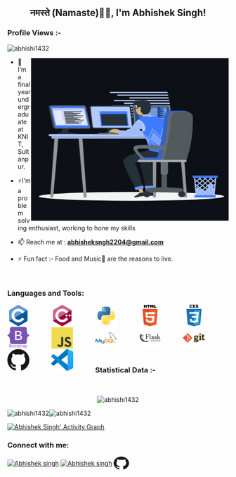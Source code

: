 <h2 align="center">नमस्ते (Namaste)🙏🏻, I'm Abhishek Singh!</h2>

<p align="right">
<h3>Profile Views :-</h3> <img
    src="https://komarev.com/ghpvc/?username=abhishi1432&label=Profile%20views&color=0e75b6&style=flat"
    alt="abhishi1432" />
</p>

<p><img align="right" src="./animation_500_kxa883sd.gif" alt="abhishi1432" height="370px" width="450px" /></p>

- 🌱 I’m a final year undergraduate at KNIT, Sultanpur.

- ⚡I'm a problem solving enthusiast, working to hone my skills

- 📫 Reach me at : **abhisheksngh2204@gmail.com**

- ⚡ Fun fact :- Food and Music🎵 are the reasons to live.

<br>
<h3 >Languages and Tools:</h3>
 <p>
<img align="left"src="https://raw.githubusercontent.com/devicons/devicon/master/icons/c/c-original.svg" alt="c" width="50" height="50" style="margin-right: 50px"/> 
<img align="left" src="https://raw.githubusercontent.com/devicons/devicon/master/icons/cplusplus/cplusplus-original.svg" alt="cplusplus" width="50" height="50" style="margin-right: 50px"/>
<img align="left" src="https://raw.githubusercontent.com/devicons/devicon/master/icons/python/python-original.svg" alt="python" width="50" height="50" style="margin-right: 50px"/> 
<img align="left" src="https://raw.githubusercontent.com/devicons/devicon/master/icons/html5/html5-original-wordmark.svg" alt="html5" width="50" height="50" style="margin-right: 50px"/> 
<img align="left" src="https://raw.githubusercontent.com/devicons/devicon/master/icons/css3/css3-original-wordmark.svg" alt="css3" width="50" height="50" style="margin-right: 50px"/> 
<img align="left" src="https://raw.githubusercontent.com/devicons/devicon/master/icons/bootstrap/bootstrap-plain-wordmark.svg" alt="bootstrap" width="50" height="50" style="margin-right: 50px"/> 
    <br>
    <br>
    <br>
<img align="left" src="https://raw.githubusercontent.com/devicons/devicon/master/icons/javascript/javascript-original.svg" alt="javascript" width="50" height="50" style="margin-right: 50px"/> 
<img align="left" src="https://raw.githubusercontent.com/devicons/devicon/master/icons/mysql/mysql-original-wordmark.svg" alt="mysql" width="50" height="50" style="margin-right: 50px"/> 
<img align="left" alt="HTML5" width="50" height="50" src="https://raw.githubusercontent.com/github/explore/80688e429a7d4ef2fca1e82350fe8e3517d3494d/topics/flask/flask.png" style="margin-right: 50px" />
<img align="left" alt="Git" width="50" height="50" style="margin-right: 50px" src="https://raw.githubusercontent.com/github/explore/80688e429a7d4ef2fca1e82350fe8e3517d3494d/topics/git/git.png" />
<img align="left" alt="GitHub" width="50" height="50" style="margin-right: 50px" src="https://raw.githubusercontent.com/github/explore/78df643247d429f6cc873026c0622819ad797942/topics/github/github.png" />
<img align="left" alt="Visual Studio Code" width="50" height="50" style="margin-right: 50px" src="https://raw.githubusercontent.com/github/explore/80688e429a7d4ef2fca1e82350fe8e3517d3494d/topics/visual-studio-code/visual-studio-code.png" />
 </p>
<br>
<br>
<br>
<h3 align="left">Statistical Data :-</h3>
<br>
<p align="center"><img align="center" width="49.5%" src="https://github-readme-stats.vercel.app/api/top-langs?username=abhishi1432&show_icons=true&locale=en&bg_color=0d1117&text_color=ffffff&layout=compact" alt="abhishi1432" bg_color=#808080/></p>
<p align="left"><img width="49.5%" src="https://github-readme-stats.vercel.app/api?username=abhishi1432&show_icons=true&locale=en&bg_color=0d1117&text_color=ffffff&repo=convoychat" alt="abhishi1432"  /><img width="49.5%" src="https://github-readme-streak-stats.herokuapp.com/?user=abhishi1432&theme=dark&background=0d1117&date_format=M%20j%5B%2C%20Y%5D" alt="abhishi1432" /></p>

[![Abhishek Singh' Activity Graph](https://activity-graph.herokuapp.com/graph?username=abhishi1432&custom_title=Abhishek%20Singh's%20Contribution%20Graph&theme=dark&bg_color=0d1117&hide_border=true&line=d1a01f&point=c58545)](https://github.com/abhishi1432)

<h3 align="left">Connect with me:</h3>
<p align="left">
    <a href="https://www.linkedin.com/in/abhishi/" target="blank"><img align="center"
            src="https://raw.githubusercontent.com/rahuldkjain/github-profile-readme-generator/master/src/images/icons/Social/linked-in-alt.svg"
            alt="Abhishek singh" height="30" width="35" /></a>
    <a href="https://www.facebook.com/profile.php?id=100002571499703" target="blank"><img align="center"
            src="https://raw.githubusercontent.com/rahuldkjain/github-profile-readme-generator/master/src/images/icons/Social/facebook.svg"
            alt="Abhishek singh" height="30" width="35" /></a>
    <a href="https://github.com/abhishi1432" target="blank"><img align="center"
            src="https://raw.githubusercontent.com/github/explore/78df643247d429f6cc873026c0622819ad797942/topics/github/github.png"
            alt="Abhishek singh" height="30" width="35" /></a>

</p>
<!-- [abhishi1432](https://github.com/abhishi1432) -->
